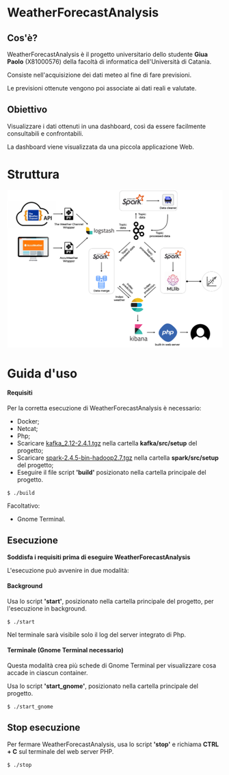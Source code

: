 # WeatherForecastAnalysis
## Cos'è?
WeatherForecastAnalysis è il progetto universitario dello studente **Giua Paolo** (X81000576) della facoltà di informatica dell'Università di Catania.

Consiste nell'acquisizione dei dati meteo al fine di fare previsioni.

Le previsioni ottenute vengono poi associate ai dati reali e valutate.
## Obiettivo
Visualizzare i dati ottenuti in una dashboard, così da essere facilmente consultabili e confrontabili.

La dashboard viene visualizzata da una piccola applicazione Web.

# Struttura
![alt text](doc/diagram.png)

# Guida d'uso
#### Requisiti
Per la corretta esecuzione di WeatherForecastAnalysis è necessario:
* Docker;
* Netcat;
* Php;
* Scaricare [kafka_2.12-2.4.1.tgz](https://drive.google.com/file/d/1xXGH_Ee8MhI0GUlSUVHK_k2sEPxpaEDj/view?usp=sharing) nella cartella **kafka/src/setup** del progetto;
* Scaricare [spark-2.4.5-bin-hadoop2.7.tgz](https://drive.google.com/file/d/1QPWhdRXWD3SJ6pSYOk1ZUfIL0k9_SM_X/view?usp=sharing) nella cartella **spark/src/setup** del progetto;
* Eseguire il file script **'build'** posizionato nella cartella principale del progetto.
```
$ ./build
```
Facoltativo:
* Gnome Terminal.

## Esecuzione
**Soddisfa i requisiti prima di eseguire WeatherForecastAnalysis**

L'esecuzione può avvenire in due modalità:
#### Background
Usa lo script **'start'**, posizionato nella cartella principale del progetto, per l'esecuzione in background.
```
$ ./start
```
Nel terminale sarà visibile solo il log del server integrato di Php.
#### Terminale (Gnome Terminal necessario)
Questa modalità crea più schede di Gnome Terminal per visualizzare cosa accade in ciascun container.

Usa lo script **'start_gnome'**, posizionato nella cartella principale del progetto.
```
$ ./start_gnome
```
## Stop esecuzione
Per fermare WeatherForecastAnalysis, usa lo script **'stop'** e richiama **CTRL + C** sul terminale del web server PHP.
```
$ ./stop
```
